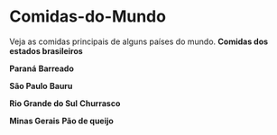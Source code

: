 # Comidas-do-Mundo
Veja as comidas principais de alguns países do mundo.
**Comidas dos estados brasileiros**

**Paraná**
**Barreado**

**São Paulo**
**Bauru**

**Rio Grande do Sul**
**Churrasco**

**Minas Gerais**
**Pão de queijo**
